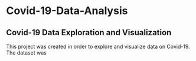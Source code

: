 # Covid-19-Data-Analysis

## Covid-19 Data Exploration and Visualization

This project was created in order to explore and visualize data on Covid-19. The dataset was 
